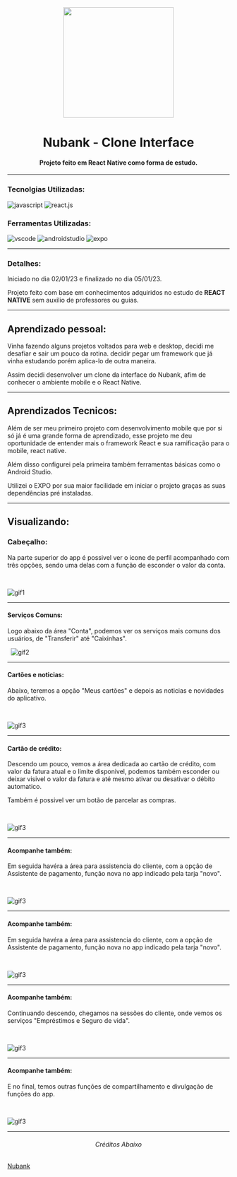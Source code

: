 <div align="center">
<img  src="https://upload.wikimedia.org/wikipedia/commons/thumb/f/f7/Nubank_logo_2021.svg/2560px-Nubank_logo_2021.svg.png" style="
width: 250px;">

# Nubank - Clone Interface

#### Projeto feito em React Native como forma de estudo.
</div>

---

### Tecnolgias Utilizadas:

![javascript](https://img.shields.io/badge/JAVASCRIPT-323330?&logo=javascript&logoColor=f0db4f&style=flat&logoWidth=30) ![react.js](https://img.shields.io/badge/REACT_NATIVE-61DAFB?&logo=react&logoColor=303030&style=flat&logoWidth=30)

### Ferramentas Utilizadas:

![vscode](https://img.shields.io/badge/VS%20CODE-0078d7?&logo=visualstudiocode&logoColor=white&style=flat&logoWidth=30) ![androidstudio](https://img.shields.io/badge/VS%20CODE-3add85?&logo=androidstudio&logoColor=012c40&style=flat&logoWidth=30) ![expo](https://img.shields.io/badge/EXPO-black?&logo=expo&logoColor=white&style=flat&logoWidth=30)

---
### Detalhes:
Iniciado no dia 02/01/23 e finalizado no dia 05/01/23.

Projeto feito com base em conhecimentos adquiridos no estudo de  **REACT NATIVE** sem auxilio de professores ou guias.  

---
## Aprendizado pessoal:
Vinha fazendo alguns projetos voltados para web e desktop, decidi me desafiar e sair um pouco da rotina.
decidir pegar um framework que já vinha estudando porém aplica-lo de outra maneira.

Assim decidi desenvolver um clone da interface do Nubank, afim de conhecer o ambiente mobile e o React Native.

---
## Aprendizados Tecnicos:
Além de ser meu primeiro projeto com desenvolvimento mobile que por si só já é uma grande forma de aprendizado, esse projeto me deu oportunidade de entender mais o framework React e sua ramificação para o mobile, react native.

Além disso configurei pela primeira também ferramentas básicas como o Android Studio.

Utilizei o EXPO por sua maior facilidade em iniciar o projeto graças as suas dependências pré instaladas.

---
## Visualizando:

### Cabeçalho:

Na parte superior do app é possivel ver o icone de perfil
acompanhado com três opções, sendo uma delas com a função de esconder o valor da conta.
&nbsp;
     
&nbsp;

![gif1](/assets/HiddenValue.gif)

---
#### Serviços Comuns:

Logo abaixo da área "Conta", podemos ver os serviços mais comuns dos usuários, de "Transferir" até "Caixinhas".
&nbsp;
     
&nbsp;
![gif2](/assets//CommonServices.gif)

---
#### Cartões e noticias:
Abaixo, teremos a opção "Meus cartões" e depois as noticias e novidades do aplicativo.
&nbsp;
     
&nbsp;

![gif3](/assets/CardsAndNews.gif)

---
#### Cartão de crédito:
Descendo um pouco, vemos a área dedicada ao cartão de crédito,
com valor da fatura atual e o limite disponivel, podemos também esconder ou deixar visivel o valor da fatura e até mesmo ativar ou desativar o débito automatico.

Também é possivel ver um botão de parcelar as compras.
     
&nbsp;

![gif3](/assets/CreditCard.gif)

---
#### Acompanhe também:
Em seguida havéra a área para assistencia do cliente, com a opção de Assistente de pagamento, função nova no app indicado pela tarja "novo".

&nbsp;

![gif3](/assets/AlsoFollow.gif)

---
#### Acompanhe também:
Em seguida havéra a área para assistencia do cliente, com a opção de Assistente de pagamento, função nova no app indicado pela tarja "novo".

&nbsp;

![gif3](/assets/AlsoFollow.gif)

---
#### Acompanhe também:
Continuando descendo, chegamos na sessões do cliente, onde vemos os serviços "Empréstimos e Seguro de vida".

&nbsp;

![gif3](/assets/ClientSessions.gif)

---
#### Acompanhe também:
E no final, temos outras funções de compartilhamento e divulgação de funções do app.

&nbsp;

![gif3](/assets/FindOutMore.gif)

---
<div align='center'>
	<h6>Créditos Abaixo</h6>
</div>

[Nubank](nubank.com.br)
